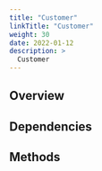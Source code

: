 ```yaml
---
title: "Customer"
linkTitle: "Customer"
weight: 30
date: 2022-01-12
description: >
  Customer
---
```



## Overview


## Dependencies


## Methods

